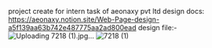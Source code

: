 project create for intern task of aeonaxy pvt ltd
 design docs:
 https://aeonaxy.notion.site/Web-Page-design-a5f139aa63b742e487775aa2ad800ead
 design file:-
![Uploading 7218 (1).jpg…]()
![7218 (1)](https://github.com/hacanand/aeonaxy/assets/96764622/d35609cc-cde5-4804-a583-e720e9e1869d)
